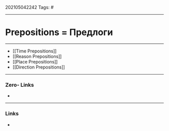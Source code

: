 202105042242
Tags: #

---
# Prepositions = Предлоги
---

- [[Time Prepositions]]
- [[Reason Prepositions]]
- [[Place Prepositions]]
- [[Direction Prepositions]]



---
### Zero- Links
- 

---
### Links
-
